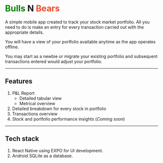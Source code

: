 # **<span style='color:green;'>Bulls</span> N <span style='color:#EE4B2B;'>Bears</span>**

A simple mobile app created to track your stock market portfolio. All you need to do is make an entry for every transaction carried out with the appropriate details.

You will have a view of your portfolio available anytime as the app operates offline.

You may start as a newbie or migrate your existing portfolio and subsequent transactions entered would adjust your portfolio.

***
## Features

1. P&L Report
    * Detailed tabular view
    * Metrical overview
2. Detailed breakdown for every stock in portfolio
3. Transactions overview
4. Stock and portfolio performance insights (_Coming soon_)

***
## Tech stack

1. React Native using EXPO for UI development.
2. Android SQLite as a database. 
